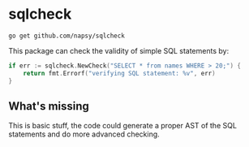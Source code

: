 # sqlcheck

```
go get github.com/napsy/sqlcheck
```

This package can check the validity of simple SQL statements by:

```go
if err := sqlcheck.NewCheck("SELECT * from names WHERE > 20;") {
	return fmt.Errorf("verifying SQL statement: %v", err)
}
```
## What's missing

This is basic stuff, the code could generate a proper AST of the SQL statements and do more advanced checking.
